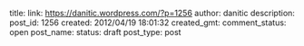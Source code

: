 title: 
link: https://danitic.wordpress.com/?p=1256
author: danitic
description: 
post_id: 1256
created: 2012/04/19 18:01:32
created_gmt: 
comment_status: open
post_name: 
status: draft
post_type: post

# 

